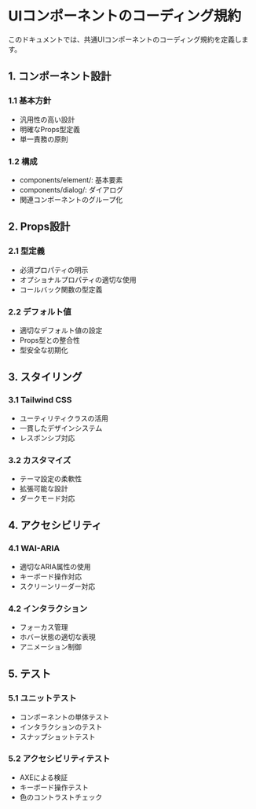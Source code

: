 # UIコンポーネントのコーディング規約

このドキュメントでは、共通UIコンポーネントのコーディング規約を定義します。

## 1. コンポーネント設計

### 1.1 基本方針
- 汎用性の高い設計
- 明確なProps型定義
- 単一責務の原則

### 1.2 構成
- components/element/: 基本要素
- components/dialog/: ダイアログ
- 関連コンポーネントのグループ化

## 2. Props設計

### 2.1 型定義
- 必須プロパティの明示
- オプショナルプロパティの適切な使用
- コールバック関数の型定義

### 2.2 デフォルト値
- 適切なデフォルト値の設定
- Props型との整合性
- 型安全な初期化

## 3. スタイリング

### 3.1 Tailwind CSS
- ユーティリティクラスの活用
- 一貫したデザインシステム
- レスポンシブ対応

### 3.2 カスタマイズ
- テーマ設定の柔軟性
- 拡張可能な設計
- ダークモード対応

## 4. アクセシビリティ

### 4.1 WAI-ARIA
- 適切なARIA属性の使用
- キーボード操作対応
- スクリーンリーダー対応

### 4.2 インタラクション
- フォーカス管理
- ホバー状態の適切な表現
- アニメーション制御

## 5. テスト

### 5.1 ユニットテスト
- コンポーネントの単体テスト
- インタラクションのテスト
- スナップショットテスト

### 5.2 アクセシビリティテスト
- AXEによる検証
- キーボード操作テスト
- 色のコントラストチェック